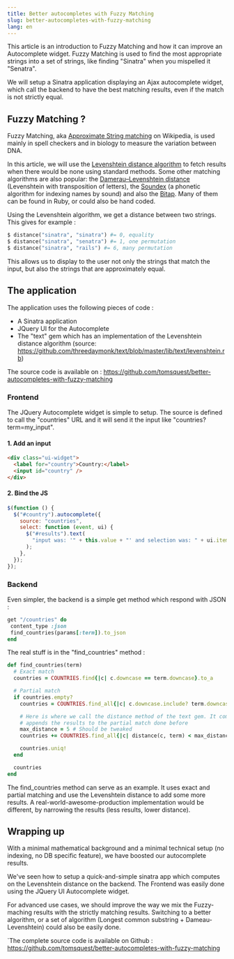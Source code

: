 ```yaml
---
title: Better autocompletes with Fuzzy Matching
slug: better-autocompletes-with-fuzzy-matching
lang: en
---
```


This article is an introduction to Fuzzy Matching and how it can improve an Autocomplete widget. Fuzzy Matching is used to find the most appropriate strings into a set of strings, like finding "Sinatra" when you mispelled it "Senatra".

We will setup a Sinatra application displaying an Ajax autocomplete widget, which call the backend to have the best matching results, even if the match is not strictly equal.

## Fuzzy Matching ?

Fuzzy Matching, aka [Approximate String matching](https://secure.wikimedia.org/wikipedia/en/wiki/Approximate_string_matching) on Wikipedia, is used mainly in spell checkers and in biology to measure the variation between DNA.

In this article, we will use the [Levenshtein distance algorithm](https://secure.wikimedia.org/wikipedia/en/wiki/Levenshtein_distance) to fetch results when there would be none using standard methods. Some other matching algorithms are also popular: the [Damerau–Levenshtein distance](https://secure.wikimedia.org/wikipedia/en/wiki/Damerau%E2%80%93Levenshtein_distance) (Levenshtein with transposition of letters), the [Soundex](https://secure.wikimedia.org/wikipedia/en/wiki/Soundex) (a phonetic algorithm for indexing names by sound) and also the [Bitap](https://secure.wikimedia.org/wikipedia/en/wiki/Bitap_algorithm). Many of them can be found in Ruby, or could also be hand coded.

Using the Levenshtein algorithm, we get a distance between two strings. This gives for example :

```ruby
$ distance("sinatra", "sinatra") #= 0, equality
$ distance("sinatra", "senatra") #= 1, one permutation
$ distance("sinatra", "rails") #= 6, many permutation
```

This allows us to display to the user not only the strings that match the input, but also the strings that are approximately equal.

## The application

The application uses the following pieces of code :

- A Sinatra application
- JQuery UI for the Autocomplete
- The "text" gem which has an implementation of the Levenshtein distance algorithm (source: https://github.com/threedaymonk/text/blob/master/lib/text/levenshtein.rb)

The source code is available on : https://github.com/tomsquest/better-autocompletes-with-fuzzy-matching

### Frontend

The JQuery Autocomplete widget is simple to setup. The source is defined to call the "countries" URL and it will send it the input like "countries?term=my_input".

#### 1. Add an input

```html
<div class="ui-widget">
  <label for="country">Country:</label>
  <input id="country" />
</div>
```

#### 2. Bind the JS

```javascript
$(function () {
  $("#country").autocomplete({
    source: "countries",
    select: function (event, ui) {
      $("#results").text(
        "input was: '" + this.value + "' and selection was: " + ui.item.value,
      );
    },
  });
});
```

### Backend

Even simpler, the backend is a simple get method which respond with JSON :

```ruby
get "/countries" do
 content_type :json
 find_countries(params[:term]).to_json
end
```

The real stuff is in the "find_countries" method :

```ruby
def find_countries(term)
  # Exact match
  countries = COUNTRIES.find{|c| c.downcase == term.downcase}.to_a

  # Partial match
  if countries.empty?
    countries = COUNTRIES.find_all{|c| c.downcase.include? term.downcase }

    # Here is where we call the distance method of the text gem. It computes the Levenshtein distance and
    # appends the results to the partial match done before
    max_distance = 5 # Should be tweaked
    countries += COUNTRIES.find_all{|c| distance(c, term) < max_distance}.sort_by{|c| distance(c, term) }

    countries.uniq!
  end

  countries
end
```

The find_countries method can serve as an example. It uses exact and partial matching and use the Levenshtein distance to add some more results. A real-world-awesome-production implementation would be different, by narrowing the results (less results, lower distance).

## Wrapping up

With a minimal mathematical background and a minimal technical setup (no indexing, no DB specific feature), we have boosted our autocomplete results.

We've seen how to setup a quick-and-simple sinatra app which computes on the Levenshtein distance on the backend. The Frontend was easily done using the JQuery UI Autocomplete widget.

For advanced use cases, we should improve the way we mix the Fuzzy-maching results with the strictly matching results. Switching to a better algorithm, or a set of algorithm (Longest common substring + Dameau-Levenshtein) could also be easily done.

`The complete source code is available on Github : https://github.com/tomsquest/better-autocompletes-with-fuzzy-matching
